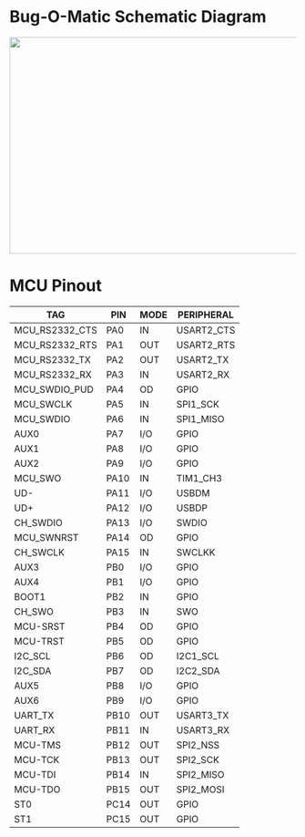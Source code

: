 
# Bug-O-Matic Schematic Diagram

[<img src="http://www.8bitgeek.net/bug-o-matic/bug-o-matic-sch-reva.png" width="600" height="380">](http://www.8bitgeek.net/bug-o-matic)

# MCU Pinout 

| TAG            | PIN  | MODE | PERIPHERAL |
|----------------|------|------|------------|
| MCU_RS2332_CTS | PA0  | IN   | USART2_CTS |
| MCU_RS2332_RTS | PA1  | OUT  | USART2_RTS |
| MCU_RS2332_TX  | PA2  | OUT  | USART2_TX  |
| MCU_RS2332_RX  | PA3  | IN   | USART2_RX  |
| MCU_SWDIO_PUD  | PA4  | OD   | GPIO       |
| MCU_SWCLK      | PA5  | IN   | SPI1_SCK   |
| MCU_SWDIO      | PA6  | IN   | SPI1_MISO  |
| AUX0           | PA7  | I/O  | GPIO       |
| AUX1           | PA8  | I/O  | GPIO       |
| AUX2           | PA9  | I/O  | GPIO       |
| MCU_SWO        | PA10 | IN   | TIM1_CH3   |
| UD-            | PA11 | I/O  | USBDM      |
| UD+            | PA12 | I/O  | USBDP      |
| CH_SWDIO       | PA13 | I/O  | SWDIO      |
| MCU_SWNRST     | PA14 | OD   | GPIO       |
| CH_SWCLK       | PA15 | IN   | SWCLKK     |
| AUX3           | PB0  | I/O  | GPIO       |
| AUX4           | PB1  | I/O  | GPIO       |
| BOOT1          | PB2  | IN   | GPIO       |
| CH_SWO         | PB3  | IN   | SWO        |
| MCU-SRST       | PB4  | OD   | GPIO       |
| MCU-TRST       | PB5  | OD   | GPIO       |
| I2C_SCL        | PB6  | OD   | I2C1_SCL   |
| I2C_SDA        | PB7  | OD   | I2C2_SDA   |
| AUX5           | PB8  | I/O  | GPIO       |
| AUX6           | PB9  | I/O  | GPIO       |
| UART_TX        | PB10 | OUT  | USART3_TX  |
| UART_RX        | PB11 | IN   | USART3_RX  |
| MCU-TMS        | PB12 | OUT  | SPI2_NSS   |
| MCU-TCK        | PB13 | OUT  | SPI2_SCK   |
| MCU-TDI        | PB14 | IN   | SPI2_MISO  |
| MCU-TDO        | PB15 | OUT  | SPI2_MOSI  |
| ST0            | PC14 | OUT  | GPIO       |
| ST1            | PC15 | OUT  | GPIO       |
